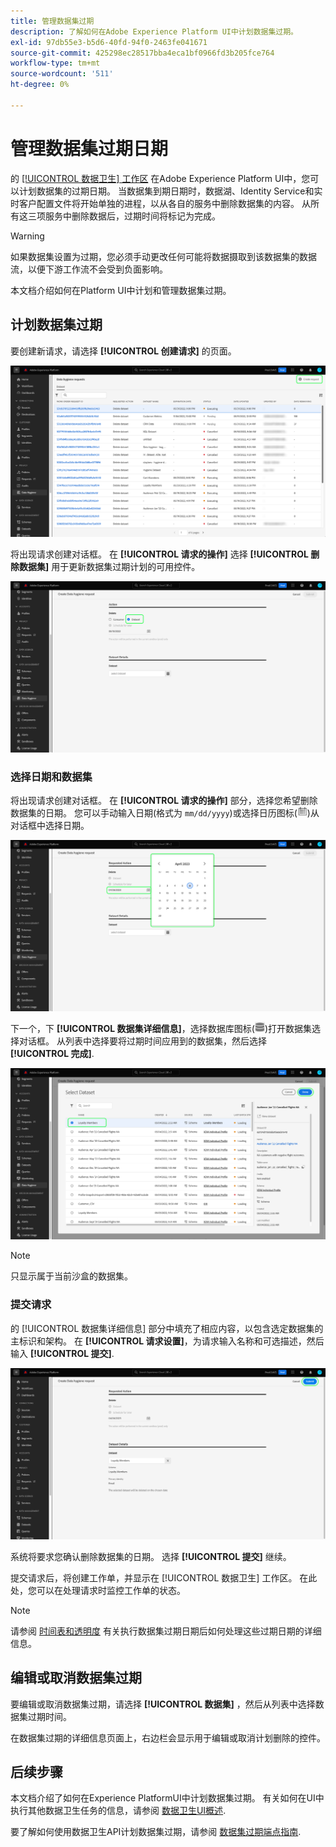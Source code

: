 ```yaml
---
title: 管理数据集过期
description: 了解如何在Adobe Experience Platform UI中计划数据集过期。
exl-id: 97db55e3-b5d6-40fd-94f0-2463fe041671
source-git-commit: 425298ec28517bba4eca1bf0966fd3b205fce764
workflow-type: tm+mt
source-wordcount: '511'
ht-degree: 0%

---
```


# 管理数据集过期日期

的 [[!UICONTROL 数据卫生] 工作区](./overview.md) 在Adobe Experience Platform UI中，您可以计划数据集的过期日期。 当数据集到期日期时，数据湖、Identity Service和实时客户配置文件将开始单独的进程，以从各自的服务中删除数据集的内容。 从所有这三项服务中删除数据后，过期时间将标记为完成。

>[!WARNING]
>
>如果数据集设置为过期，您必须手动更改任何可能将数据摄取到该数据集的数据流，以便下游工作流不会受到负面影响。

本文档介绍如何在Platform UI中计划和管理数据集过期。

## 计划数据集过期

要创建新请求，请选择 **[!UICONTROL 创建请求]** 的页面。

![显示 [!UICONTROL 创建请求] 按钮](../images/ui/ttl/create-request-button.png)

将出现请求创建对话框。 在 **[!UICONTROL 请求的操作]** 选择 **[!UICONTROL 删除数据集]** 用于更新数据集过期计划的可用控件。

![显示 [!UICONTROL 创建请求] 按钮](../images/ui/ttl/dataset-selected.png)

### 选择日期和数据集

将出现请求创建对话框。 在 **[!UICONTROL 请求的操作]** 部分，选择您希望删除数据集的日期。 您可以手动输入日期(格式为 `mm/dd/yyyy`)或选择日历图标(![日历图标的图像](../images/ui/ttl/calendar-icon.png))从对话框中选择日期。

![显示数据集已设置过期日期的图像](../images/ui/ttl/select-date.png)

下一个，下 **[!UICONTROL 数据集详细信息]**，选择数据库图标(![数据库图标的图像](../images/ui/ttl/database-icon.png))打开数据集选择对话框。 从列表中选择要将过期时间应用到的数据集，然后选择 **[!UICONTROL 完成]**.

![显示正在选择的数据集的图像](../images/ui/ttl/select-dataset.png)

>[!NOTE]
>
>只显示属于当前沙盒的数据集。

### 提交请求

的 [!UICONTROL 数据集详细信息] 部分中填充了相应内容，以包含选定数据集的主标识和架构。 在 **[!UICONTROL 请求设置]**，为请求输入名称和可选描述，然后输入 **[!UICONTROL 提交]**.

![显示 [!UICONTROL 提交] 按钮](../images/ui/ttl/submit.png)

系统将要求您确认删除数据集的日期。 选择 **[!UICONTROL 提交]** 继续。

提交请求后，将创建工作单，并显示在 [!UICONTROL 数据卫生] 工作区。 在此处，您可以在处理请求时监控工作单的状态。

>[!NOTE]
>
>请参阅 [时间表和透明度](../home.md#dataset-expiration-transparency) 有关执行数据集过期日期后如何处理这些过期日期的详细信息。

## 编辑或取消数据集过期

要编辑或取消数据集过期，请选择 **[!UICONTROL 数据集]** ，然后从列表中选择数据集过期时间。

在数据集过期的详细信息页面上，右边栏会显示用于编辑或取消计划删除的控件。

## 后续步骤

本文档介绍了如何在Experience PlatformUI中计划数据集过期。 有关如何在UI中执行其他数据卫生任务的信息，请参阅 [数据卫生UI概述](./overview.md).

要了解如何使用数据卫生API计划数据集过期，请参阅 [数据集过期端点指南](../api/dataset-expiration.md).
